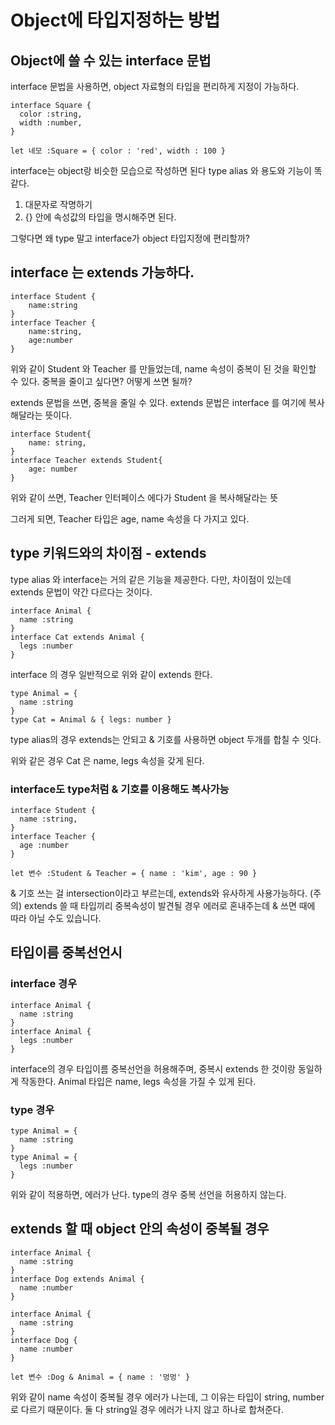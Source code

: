 # Object에 타입지정하는 방법

## Object에 쓸 수 있는 interface 문법

interface 문법을 사용하면, object 자료형의 타입을 편리하게 지정이 가능하다.

```
interface Square {
  color :string,
  width :number,
}

let 네모 :Square = { color : 'red', width : 100 }

```

interface는 object랑 비슷한 모습으로 작성하면 된다
type alias 와 용도와 기능이 똑같다.

1. 대문자로 작명하기
2. {} 안에 속성값의 타입을 명시해주면 된다.

그렇다면 왜 type 말고 interface가 object 타입지정에 편리할까?

## interface 는 extends 가능하다.

```
interface Student {
    name:string
}
interface Teacher {
    name:string,
    age:number
}
```

위와 같이 Student 와 Teacher 를 만들었는데,
name 속성이 중복이 된 것을 확인할 수 있다.
중복을 줄이고 싶다면? 어떻게 쓰면 될까?

extends 문법을 쓰면, 중복을 줄일 수 있다.
extends 문법은 interface 를 여기에 복사해달라는 뜻이다.

```
interface Student{
    name: string,
}
interface Teacher extends Student{
    age: number
}
```

위와 같이 쓰면,
Teacher 인터페이스 에다가 Student 을 복사해달라는 뜻

그러게 되면, Teacher 타입은 age, name 속성을 다 가지고 있다.

## type 키워드와의 차이점 - extends

type alias 와 interface는 거의 같은 기능을 제공한다.
다만, 차이점이 있는데 extends 문법이 약간 다르다는 것이다.

```
interface Animal {
  name :string
}
interface Cat extends Animal {
  legs :number
}
```

interface 의 경우 일반적으로 위와 같이 extends 한다.

```
type Animal = {
  name :string
}
type Cat = Animal & { legs: number }
```

type alias의 경우 extends는 안되고 & 기호를 사용하면 object 두개를 합칠 수 잇다.

위와 같은 경우 Cat 은 name, legs 속성을 갖게 된다.

### interface도 type처럼 & 기호를 이용해도 복사가능

```
interface Student {
  name :string,
}
interface Teacher {
  age :number
}

let 변수 :Student & Teacher = { name : 'kim', age : 90 }
```

& 기호 쓰는 걸 intersection이라고 부르는데, extends와 유사하게 사용가능하다.
(주의) extends 쓸 때 타입끼리 중복속성이 발견될 경우 에러로 혼내주는데 & 쓰면 때에 따라 아닐 수도 있습니다.

## 타입이름 중복선언시

### interface 경우

```
interface Animal {
  name :string
}
interface Animal {
  legs :number
}
```

interface의 경우 타입이름 중복선언을 허용해주며, 중복시 extends 한 것이랑 동일하게 작동한다.
Animal 타입은 name, legs 속성을 가질 수 있게 된다.

### type 경우

```
type Animal = {
  name :string
}
type Animal = {
  legs :number
}
```

위와 같이 적용하면, 에러가 난다.
type의 경우 중복 선언을 허용하지 않는다.

## extends 할 때 object 안의 속성이 중복될 경우

```
interface Animal {
  name :string
}
interface Dog extends Animal {
  name :number
}

interface Animal {
  name :string
}
interface Dog {
  name :number
}

let 변수 :Dog & Animal = { name : '멍멍' }

```

위와 같이 name 속성이 중복될 경우 에러가 나는데, 그 이유는 타입이 string, number 로 다르기 때문이다. 둘 다 string일 경우 에러가 나지 않고 하나로 합쳐준다.
